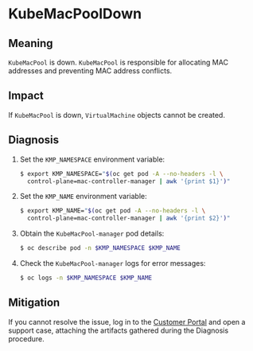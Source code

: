 # KubeMacPoolDown
<!-- Edited by apinnick, Oct. 2022-->

## Meaning

`KubeMacPool` is down. `KubeMacPool` is responsible for allocating MAC
addresses and preventing MAC address conflicts.

## Impact

If `KubeMacPool` is down, `VirtualMachine` objects cannot be created.

## Diagnosis

1. Set the `KMP_NAMESPACE` environment variable:

   ```bash
   $ export KMP_NAMESPACE="$(oc get pod -A --no-headers -l \
     control-plane=mac-controller-manager | awk '{print $1}')"
   ```

2. Set the `KMP_NAME` environment variable:

   ```bash
   $ export KMP_NAME="$(oc get pod -A --no-headers -l \
     control-plane=mac-controller-manager | awk '{print $2}')"
   ```

3. Obtain the `KubeMacPool-manager` pod details:

   ```bash
   $ oc describe pod -n $KMP_NAMESPACE $KMP_NAME
   ```

4. Check the `KubeMacPool-manager` logs for error messages:

   ```bash
   $ oc logs -n $KMP_NAMESPACE $KMP_NAME
   ```

## Mitigation

If you cannot resolve the issue, log in to the
[Customer Portal](https://access.redhat.com) and open a support case,
attaching the artifacts gathered during the Diagnosis procedure.
